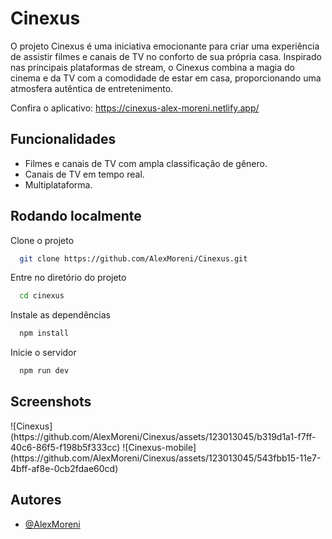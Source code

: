 # Cinexus

O projeto Cinexus é uma iniciativa emocionante para criar uma experiência de assistir filmes e canais de TV no conforto de sua própria casa. Inspirado nas principais plataformas de stream, o Cinexus combina a magia do cinema e da TV com a comodidade de estar em casa, proporcionando uma atmosfera autêntica de entretenimento.

Confira o aplicativo: https://cinexus-alex-moreni.netlify.app/

## Funcionalidades

- Filmes e canais de TV com ampla classificação de gênero.
- Canais de TV em tempo real.
- Multiplataforma.

## Rodando localmente

Clone o projeto

```bash
  git clone https://github.com/AlexMoreni/Cinexus.git
```

Entre no diretório do projeto

```bash
  cd cinexus
```

Instale as dependências

```bash
  npm install
```

Inicie o servidor

```bash
  npm run dev
```

## Screenshots

<div style="display: flex; align-items: center;">
  ![Cinexus](https://github.com/AlexMoreni/Cinexus/assets/123013045/b319d1a1-f7ff-40c6-86f5-f198b5f333cc)
  ![Cinexus-mobile](https://github.com/AlexMoreni/Cinexus/assets/123013045/543fbb15-11e7-4bff-af8e-0cb2fdae60cd)
</div>

## Autores

- [@AlexMoreni](https://github.com/AlexMoreni)
